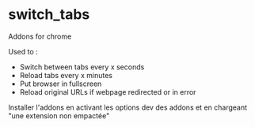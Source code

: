 # switch_tabs

Addons for chrome

Used to :
- Switch between tabs every x seconds
- Reload tabs every x minutes
- Put browser in fullscreen
- Reload original URLs if webpage redirected or in error

Installer l'addons en activant les options dev des addons et en chargeant "une extension non empactée"

